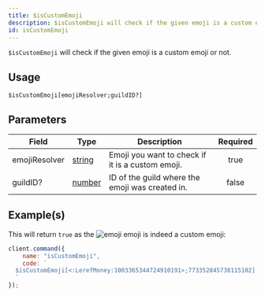 ```yaml
---
title: $isCustomEmoji
description: $isCustomEmoji will check if the given emoji is a custom emoji or not.
id: isCustomEmoji
---
```


`$isCustomEmoji` will check if the given emoji is a custom emoji or not.

## Usage

```aoi
$isCustomEmoji[emojiResolver;guildID?]
```

## Parameters

| Field         | Type                                                                                              | Description                                      | Required |
| ------------- | ------------------------------------------------------------------------------------------------- | ------------------------------------------------ | :------: |
| emojiResolver | [string](https://developer.mozilla.org/en-US/docs/Web/JavaScript/Reference/Global_Objects/String) | Emoji you want to check if it is a custom emoji. |   true   |
| guildID?      | [number](https://developer.mozilla.org/en-US/docs/Web/JavaScript/Reference/Global_Objects/Number) | ID of the guild where the emoji was created in.  |  false   |

## Example(s)

This will return `true` as
the ![emoji](https://cdn.discordapp.com/emojis/1003365344724910191.webp?size=16&quality=lossless) emoji is indeed a
custom emoji:

```javascript
client.command({
    name: "isCustomEmoji",
    code: `
  $isCustomEmoji[<:LerefMoney:1003365344724910191>;773352845738115102]
  `
});
```

